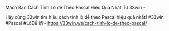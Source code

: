 Mách Bạn Cách Tính Lô đề Theo Pascal Hiệu Quả Nhất Từ 33win - 

Hãy cùng 33win tìm hiểu cách tính lô đề theo Pascal hiệu quả nhất! #33win #Pascal #LôĐề 朗 - https://33win.ws/cach-tinh-lo-de-theo-pascal/
